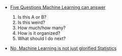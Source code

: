 - [Five Questions Machine Learning can answer](https://brohrer.github.io/five_questions_data_science_answers.html)
  1. Is this A or B?
  2. Is this weird?
  3. How much/how many?
  4. How is it organized?
  5. What should I do next?
  
- [No, Machine Learning is not just glorified Statistics](https://towardsdatascience.com/no-machine-learning-is-not-just-glorified-statistics-26d3952234e3?source=emailShare-17a8687279ce-1547271903&_branch_match_id=613367988687238058)
